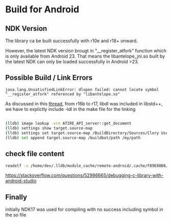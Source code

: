 
# Build for Android

## NDK Version
The library ca be built successfully with r10e and r18+ onward.

However, the latest NDK version brougt in "__register_atfork" function which is only available from Android 23. That means the libantelope_jni.so built by the latest NDK can only be loaded successfully in Android >23.


## Possible Build / Link Errors
~~~
java.lang.UnsatisfiedLinkError: dlopen failed: cannot locate symbol "__register_atfork" referenced by "libantelope.so" 
~~~

As discussed in this [thread](https://github.com/android-ndk/ndk/issues/692), from r16b to r17, libdl was included in libstd++, we have to explictly include -ldl in the make file for the linking

## 

```bash
(lldb) image lookup -vrn ATIRE_API_server::get_document
(lldb) settings show target.source-map
(lldb) settings set target.source-map /BuildDirectory/Sources/Clory Users/me/Sources/Clory
(lldb) set append target.source-map /buildbot/path /my/path
```

## check file content
```bash
readelf -s /home/dev/.lldb/module_cache/remote-android/.cache/F89E80B8/libantelope_jni.so | grep FILE
```
https://stackoverflow.com/questions/52986665/debugging-c-library-with-android-studio

## Finally
initially NDK17 was used for compiling with no success including symbol in the so file